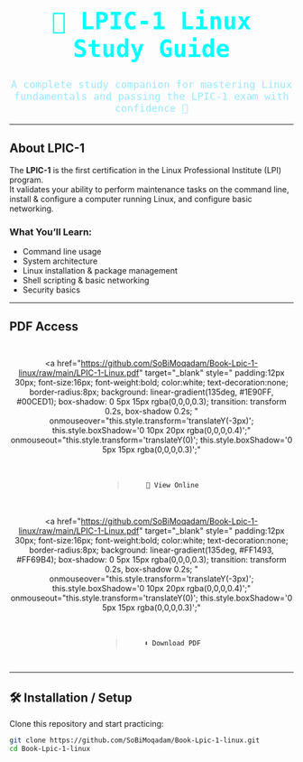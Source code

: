 <div align="center">

<h1 style="font-family:monospace; color:#00FFFF; font-size:42px;">
🐧 LPIC-1 Linux Study Guide
</h1>

<p style="font-family:monospace; font-size:18px; color:#9be7ff;">
A complete study companion for mastering Linux fundamentals and passing the LPIC-1 exam with confidence 🚀
</p>

</div>

---

## About LPIC-1
The **LPIC-1** is the first certification in the Linux Professional Institute (LPI) program.  
It validates your ability to perform maintenance tasks on the command line, install & configure a computer running Linux, and configure basic networking.

### What You’ll Learn:
- Command line usage  
- System architecture  
- Linux installation & package management  
- Shell scripting & basic networking  
- Security basics  

---

## PDF Access

<div align="center" style="margin:30px 0; display:flex; justify-content:center; gap:20px; flex-wrap:wrap;">

  <!-- View Online Button -->
  <a href="https://github.com/SoBiMoqadam/Book-Lpic-1-linux/raw/main/LPIC-1-Linux.pdf" 
     target="_blank"
     style="
        padding:12px 30px;
        font-size:16px;
        font-weight:bold;
        color:white;
        text-decoration:none;
        border-radius:8px;
        background: linear-gradient(135deg, #1E90FF, #00CED1);
        box-shadow: 0 5px 15px rgba(0,0,0,0.3);
        transition: transform 0.2s, box-shadow 0.2s;
     "
     onmouseover="this.style.transform='translateY(-3px)'; this.style.boxShadow='0 10px 20px rgba(0,0,0,0.4)';"
     onmouseout="this.style.transform='translateY(0)'; this.style.boxShadow='0 5px 15px rgba(0,0,0,0.3)';"
  >
      📖 View Online
  </a>

  <!-- Download Button -->
  <a href="https://github.com/SoBiMoqadam/Book-Lpic-1-linux/raw/main/LPIC-1-Linux.pdf" 
     target="_blank"
     style="
        padding:12px 30px;
        font-size:16px;
        font-weight:bold;
        color:white;
        text-decoration:none;
        border-radius:8px;
        background: linear-gradient(135deg, #FF1493, #FF69B4);
        box-shadow: 0 5px 15px rgba(0,0,0,0.3);
        transition: transform 0.2s, box-shadow 0.2s;
     "
     onmouseover="this.style.transform='translateY(-3px)'; this.style.boxShadow='0 10px 20px rgba(0,0,0,0.4)';"
     onmouseout="this.style.transform='translateY(0)'; this.style.boxShadow='0 5px 15px rgba(0,0,0,0.3)';"
  >
      ⬇️ Download PDF
  </a>

</div>

---

## 🛠 Installation / Setup
Clone this repository and start practicing:

```bash
git clone https://github.com/SoBiMoqadam/Book-Lpic-1-linux.git
cd Book-Lpic-1-linux
